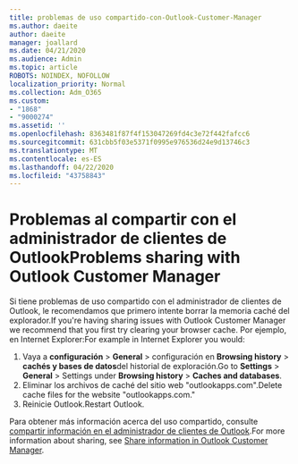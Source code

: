 ```yaml
---
title: problemas de uso compartido-con-Outlook-Customer-Manager
ms.author: daeite
author: daeite
manager: joallard
ms.date: 04/21/2020
ms.audience: Admin
ms.topic: article
ROBOTS: NOINDEX, NOFOLLOW
localization_priority: Normal
ms.collection: Adm_O365
ms.custom:
- "1868"
- "9000274"
ms.assetid: ''
ms.openlocfilehash: 8363481f87f4f153047269fd4c3e72f442fafcc6
ms.sourcegitcommit: 631cbb5f03e5371f0995e976536d24e9d13746c3
ms.translationtype: MT
ms.contentlocale: es-ES
ms.lasthandoff: 04/22/2020
ms.locfileid: "43758843"
---
```

# <a name="problems-sharing-with-outlook-customer-manager"></a><span data-ttu-id="b2217-102">Problemas al compartir con el administrador de clientes de Outlook</span><span class="sxs-lookup"><span data-stu-id="b2217-102">Problems sharing with Outlook Customer Manager</span></span>

<span data-ttu-id="b2217-103">Si tiene problemas de uso compartido con el administrador de clientes de Outlook, le recomendamos que primero intente borrar la memoria caché del explorador.</span><span class="sxs-lookup"><span data-stu-id="b2217-103">If you're having sharing issues with Outlook Customer Manager we recommend that you first try clearing your browser cache.</span></span> <span data-ttu-id="b2217-104">Por ejemplo, en Internet Explorer:</span><span class="sxs-lookup"><span data-stu-id="b2217-104">For example in Internet Explorer you would:</span></span>

1. <span data-ttu-id="b2217-105">Vaya a **configuración** > **General** > configuración en **Browsing history** > **cachés y bases de datos**del historial de exploración.</span><span class="sxs-lookup"><span data-stu-id="b2217-105">Go to **Settings** > **General** > Settings under **Browsing history** > **Caches and databases**.</span></span>
2. <span data-ttu-id="b2217-106">Eliminar los archivos de caché del sitio web "outlookapps.com".</span><span class="sxs-lookup"><span data-stu-id="b2217-106">Delete cache files for the website "outlookapps.com."</span></span>
3. <span data-ttu-id="b2217-107">Reinicie Outlook.</span><span class="sxs-lookup"><span data-stu-id="b2217-107">Restart Outlook.</span></span>

<span data-ttu-id="b2217-108">Para obtener más información acerca del uso compartido, consulte [compartir información en el administrador de clientes de Outlook](https://support.office.com/article/4f26cc69-67da-4cd5-b344-02d1a4799310%20).</span><span class="sxs-lookup"><span data-stu-id="b2217-108">For more information about sharing, see [Share information in Outlook Customer Manager](https://support.office.com/article/4f26cc69-67da-4cd5-b344-02d1a4799310%20).</span></span>